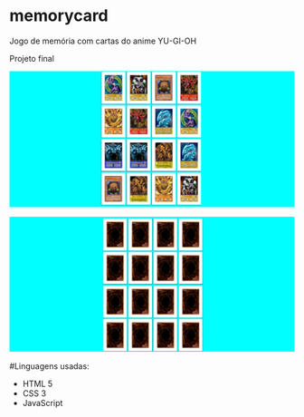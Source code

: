 # memorycard

Jogo de memória com cartas do anime YU-GI-OH

Projeto final

![Captura de Tela (308)](https://github.com/Fernando-Oliver/memorycard/blob/main/assets/img/Captura%20de%20Tela%20(308).png)

![Captura de Tela (309)](https://github.com/Fernando-Oliver/memorycard/blob/main/assets/img/Captura%20de%20Tela%20(309).png)


 
#Linguagens usadas:

- HTML 5
- CSS 3
- JavaScript

